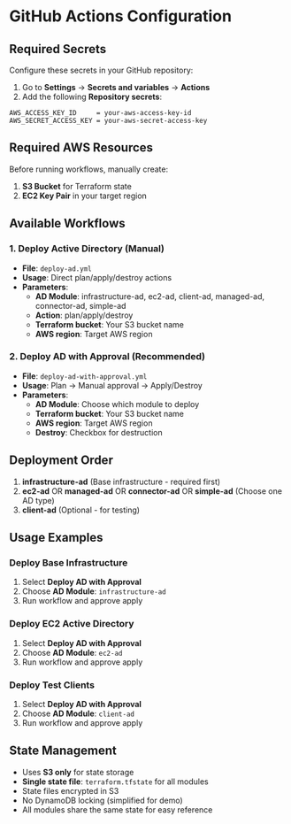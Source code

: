 # GitHub Actions Configuration

## Required Secrets

Configure these secrets in your GitHub repository:

1. Go to **Settings** → **Secrets and variables** → **Actions**
2. Add the following **Repository secrets**:

```
AWS_ACCESS_KEY_ID     = your-aws-access-key-id
AWS_SECRET_ACCESS_KEY = your-aws-secret-access-key
```

## Required AWS Resources

Before running workflows, manually create:

1. **S3 Bucket** for Terraform state
2. **EC2 Key Pair** in your target region

## Available Workflows

### 1. Deploy Active Directory (Manual)
- **File**: `deploy-ad.yml`
- **Usage**: Direct plan/apply/destroy actions
- **Parameters**:
  - **AD Module**: infrastructure-ad, ec2-ad, client-ad, managed-ad, connector-ad, simple-ad
  - **Action**: plan/apply/destroy
  - **Terraform bucket**: Your S3 bucket name
  - **AWS region**: Target AWS region

### 2. Deploy AD with Approval (Recommended)
- **File**: `deploy-ad-with-approval.yml`
- **Usage**: Plan → Manual approval → Apply/Destroy
- **Parameters**:
  - **AD Module**: Choose which module to deploy
  - **Terraform bucket**: Your S3 bucket name
  - **AWS region**: Target AWS region
  - **Destroy**: Checkbox for destruction

## Deployment Order

1. **infrastructure-ad** (Base infrastructure - required first)
2. **ec2-ad** OR **managed-ad** OR **connector-ad** OR **simple-ad** (Choose one AD type)
3. **client-ad** (Optional - for testing)

## Usage Examples

### Deploy Base Infrastructure
1. Select **Deploy AD with Approval**
2. Choose **AD Module**: `infrastructure-ad`
3. Run workflow and approve apply

### Deploy EC2 Active Directory
1. Select **Deploy AD with Approval**
2. Choose **AD Module**: `ec2-ad`
3. Run workflow and approve apply

### Deploy Test Clients
1. Select **Deploy AD with Approval**
2. Choose **AD Module**: `client-ad`
3. Run workflow and approve apply

## State Management

- Uses **S3 only** for state storage
- **Single state file**: `terraform.tfstate` for all modules
- State files encrypted in S3
- No DynamoDB locking (simplified for demo)
- All modules share the same state for easy reference
